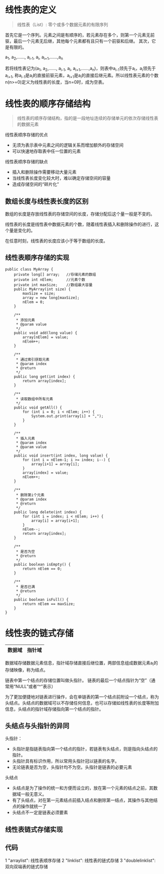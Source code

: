 # 线性表的定义
>线性表（List）: 零个或多个数据元素的有限序列

首先它是一个序列。元素之间是有顺序的，若元素存在多个，则第一个元素无前驱，最后一个元素无后继，其他每个元素都有且只有一个前驱和后继。
其次，它是有限的。

a<sub>1</sub>, a<sub>2</sub>,……, a<sub>i-1</sub>, a<sub>i</sub>, a<sub>i+1</sub>,……,a<sub>n</sub>

若将线性表记为(a<sub>1</sub>, a<sub>2</sub>,……, a<sub>i-1</sub>, a<sub>i</sub>, a<sub>i+1</sub>,……,a<sub>n</sub>)，则表中a<sub>i-1</sub>领先于a<sub>i</sub>，a<sub>i</sub>领先于a<sub>i+1</sub>, 称a<sub>i-1</sub>是a<sub>i</sub>的直接前驱元素，a<sub>i+1</sub>是a<sub>i</sub>的直接后继元素。所以线性表元素的个数n(n>=0)定义为线性表的长度，当n=0时，成为空表。

# 线性表的顺序存储结构
>线性表的顺序存储结构，指的是一段地址连续的存储单元的依次存储线性表的数据元素

线性表顺序存储的优点

- 无须为表示表中元素之间的逻辑关系而增加额外的存储空间
- 可以快速地存取表中任一位置的元素

线性表顺序存储的缺点

- 插入和删除操作需要移动大量元素
- 当线性表长度变化较大时，难以确定存储空间的容量
- 造成存储空间的“碎片化”

## 数组长度与线性表长度的区别
数组的长度是存放线性表的存储空间的长度，存储分配后这个量一般是不变的。

线性表的长度是线性表中数据元素的个数，随着线性表插入和删除操作的进行，这个量是变化的。

在任意时刻，线性表的长度应该小于等于数组的长度。

## 线性表顺序存储的实现

	public class MyArray {
	    private long[] array;   //存储元素的数组
	    private int nElem;      //元素个数
	    private int maxSize;    //数组最大容量
	    public MyArray(int size) {
	        maxSize = size;
	        array = new long[maxSize];
	        nElem = 0;
	    }
	
	    /**
	     * 添加元素
	     * @param value
	     */
	    public void add(long value) {
	        array[nElem] = value;
	        nElem++;
	    }
	
	    /**
	     * 通过索引获取元素
	     * @param index
	     * @return
	     */
	    public long get(int index) {
	        return array[index];
	    }
	
	    /**
	     * 读取数组中所有元素
	     */
	    public void getAll() {
	        for (int i = 0; i < nElem; i++) {
	            System.out.print(array[i] + ",");
	        }
	    }
	
	    /**
	     * 插入元素
	     * @param index
	     * @param value
	     */
	    public void insert(int index, long value) {
	        for (int i = nElem-1; i >= index; i--) {
	            array[i+1] = array[i];
	        }
	        array[index] = value;
	        nElem++;
	    }
	
	    /**
	     * 删除第i个元素
	     * @param index
	     * @return
	     */
	    public long delete(int index) {
	        for (int i = index; i < nElem; i++) {
	            array[i] = array[i+1];
	        }
	        nElem--;
	        return array[index];
	    }
	
	    /**
	     * 是否为空
	     * @return
	     */
	    public boolean isEmpty() {
	        return nElem == 0;
	    }
	
	    /**
	     * 是否已满
	     * @return
	     */
	    public boolean isFull() {
	        return nElem == maxSize;
	    }
	}

# 线性表的链式存储

| 数据域 | 指针域 |
| ------| ------|

数据域存储数据元素信息，指针域存储直接后继位置，两部信息组成数据元素a<sub>i</sub>的存储映像，称为结点。

链表中第一个结点的存储位置叫做头指针。
链表的最后一个结点指针为“空”（通常用“NULL”或者“^”表示）

为了更加便捷地对链表进行操作，会在单链表的第一个结点前附设一个结点，称为头结点。头结点的数据域可以不存储任何信息，也可以存储如线性表的长度等附加信息，头结点的指针域存储指向第一个结点的指针。

## 头结点与头指针的异同
头指针：

- 头指针是指链表指向第一个结点的指针，若链表有头结点，则是指向头结点的指针。
- 头指针具有标识作用，所以常用头指针冠以链表的名字。
- 无论链表是否为空，头指针均不为空。头指针是链表的必要元素

头结点

- 头结点是为了操作的统一和方便而设立的，放在第一个元素的结点之前，其数据域一般无意义。
- 有了头结点，对在第一元素结点前插入结点和删除第一结点，其操作与其他结点的操作就统一了
- 头结点不一定是链表必须要素

## 线性表链式存储实现

## 代码
1 "arraylist": 线性表顺序存储
2 "linklist": 线性表的链式存储
3 "doublelinklist": 双向双端表的链式存储

